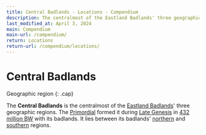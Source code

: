 ```yaml
---
title: Central Badlands - Locations - Compendium
description: The centralmost of the Eastland Badlands' three geographic regions
last_modified_at: April 3, 2024
main: Compendium
main-url: /compendium/
return: Locations
return-url: /compendium/locations/
---
```


# Central Badlands
Geographic region
{: .cap}

The **Central Badlands** is the centralmost of the [Eastland Badlands](/compendium/locations/eastland-badlands/)' three geographic regions. The [Primordial](/compendium/creatures/primordial/) formed it during [Late Genesis](/compendium/events/genesis/#late-genesis) in [432 million BW](/compendium/events/genesis/#432-million-bw) with its badlands. It lies between its badlands' [northern](/compendium/locations/northern-badlands/) and [southern](/compendium/locations/southern-badlands/) regions.